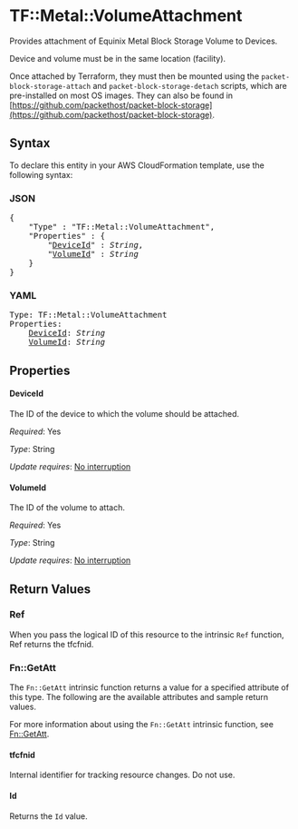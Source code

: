 # TF::Metal::VolumeAttachment

Provides attachment of Equinix Metal Block Storage Volume to Devices.

Device and volume must be in the same location (facility).

Once attached by Terraform, they must then be mounted using the `packet-block-storage-attach` and `packet-block-storage-detach` scripts, which are pre-installed on most OS images. They can also be found in [https://github.com/packethost/packet-block-storage](https://github.com/packethost/packet-block-storage).

## Syntax

To declare this entity in your AWS CloudFormation template, use the following syntax:

### JSON

<pre>
{
    "Type" : "TF::Metal::VolumeAttachment",
    "Properties" : {
        "<a href="#deviceid" title="DeviceId">DeviceId</a>" : <i>String</i>,
        "<a href="#volumeid" title="VolumeId">VolumeId</a>" : <i>String</i>
    }
}
</pre>

### YAML

<pre>
Type: TF::Metal::VolumeAttachment
Properties:
    <a href="#deviceid" title="DeviceId">DeviceId</a>: <i>String</i>
    <a href="#volumeid" title="VolumeId">VolumeId</a>: <i>String</i>
</pre>

## Properties

#### DeviceId

The ID of the device to which the volume should be attached.

_Required_: Yes

_Type_: String

_Update requires_: [No interruption](https://docs.aws.amazon.com/AWSCloudFormation/latest/UserGuide/using-cfn-updating-stacks-update-behaviors.html#update-no-interrupt)

#### VolumeId

The ID of the volume to attach.

_Required_: Yes

_Type_: String

_Update requires_: [No interruption](https://docs.aws.amazon.com/AWSCloudFormation/latest/UserGuide/using-cfn-updating-stacks-update-behaviors.html#update-no-interrupt)

## Return Values

### Ref

When you pass the logical ID of this resource to the intrinsic `Ref` function, Ref returns the tfcfnid.

### Fn::GetAtt

The `Fn::GetAtt` intrinsic function returns a value for a specified attribute of this type. The following are the available attributes and sample return values.

For more information about using the `Fn::GetAtt` intrinsic function, see [Fn::GetAtt](https://docs.aws.amazon.com/AWSCloudFormation/latest/UserGuide/intrinsic-function-reference-getatt.html).

#### tfcfnid

Internal identifier for tracking resource changes. Do not use.

#### Id

Returns the <code>Id</code> value.

